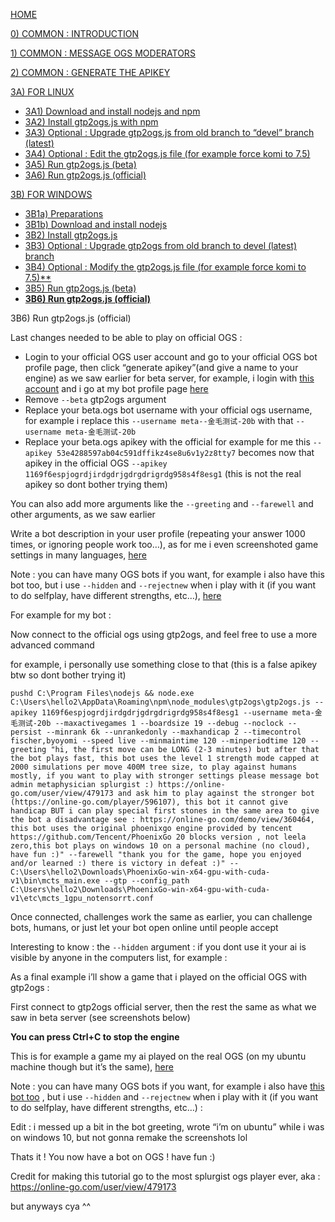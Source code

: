 [HOME](https://github.com/wonderingabout/gtp2ogs-tutorial)

[0) COMMON : INTRODUCTION](/docs/0-common-introduction.md)

[1) COMMON : MESSAGE OGS MODERATORS](/docs/1-common-message-ogs-moderators.md)

[2) COMMON : GENERATE THE APIKEY](/docs/2-common-generate-the-apikey.md)

[3A) FOR LINUX](/docs/3A0-FOR-LINUX.md)
  - [3A1) Download and install nodejs and npm](/docs/3A1-linux-download-install-nodejs.md)
  - [3A2) Install gtp2ogs.js with npm](/docs/3A2-linux-install-gt2ogs-js-with-npm.md)
  - [3A3) Optional : Upgrade gtp2ogs.js from old branch to “devel” branch (latest)](/docs/3A3-linux-optional-upgrade-to-devel.md)
  - [3A4) Optional : Edit the gtp2ogs.js file (for example force komi to 7.5)](3A4-linux-optional-edit-gtp2ogs-js-file.md)
  - [3A5) Run gtp2ogs.js (beta)](/docs/3A5-linux-run-gtp2ogs-js-beta.md)
  - [3A6) Run gtp2ogs.js (official)](/docs/3A6-linux-run-gtp2ogs-js-beta.md)


[3B) FOR WINDOWS](/docs/3B0-FOR-WINDOWS.md)

  - [3B1a) Preparations](/docs/3B1a-windows-preparations.md)
  - [3B1b) Download and install nodejs](/docs/3B1b-windows-download-install-nodejs.md)
  - [3B2) Install gtp2ogs.js](/docs/3B2-windows-install-gt2ogs-js-with-npm.md)
  - [3B3) Optional : Upgrade gtp2ogs from old branch to devel (latest) branch](/docs/3B3-windows-optional-upgrade-to-devel.md)
  - [3B4) Optional : Modify the gtp2ogs.js file (for example force komi to 7.5)**](/docs/3B4-windows-optional-edit-gtp2ogs-js-file.md)
  - [3B5) Run gtp2ogs.js (beta)](/docs/3B5-windows-run-gtp2ogs-js-beta.md)
  - [**3B6) Run gtp2ogs.js (official)**](/docs/3B6-windows-run-gtp2ogs-js-beta.md)

3B6) Run gtp2ogs.js (official)

Last changes needed to be able to play on official OGS : 
- Login to your official OGS user account and go to your official OGS bot profile page, then click “generate apikey”(and give a name to your engine) as we saw earlier for beta server, for example, i login with [this account](https://online-go.com/user/view/479173) and i go at my bot profile page [here](https://online-go.com/player/592558/)
- Remove  `--beta` gtp2ogs argument
- Replace your beta.ogs bot username with your official ogs username, for example i replace this `--username meta--金毛测试-20b` with that `--username meta-金毛测试-20b`
- Replace your beta.ogs apikey with the official  for example for me this `--apikey 53e4288597ab04c591dffikz4se8u6v1y2z8tty7` becomes now that apikey in the official OGS `--apikey 1169f6espjogrdjirdgdrjgdrgdrigrdg958s4f8esg1` (this is not the real apikey so dont bother trying them)

You can also add more arguments like the `--greeting` and `--farewell` and other arguments, as we saw earlier

Write a bot description in your user profile (repeating your answer 1000 times, or ignoring people work too…), as for me i even screenshoted game settings in many languages, [here](https://online-go.com/player/592558/)

Note : you can have many OGS bots if you want, for example i also have this bot too, but i use `--hidden` and `--rejectnew` when i play with it (if you want to do selfplay, have different strengths, etc…), [here](https://online-go.com/player/596107/)

For example for my bot : 

Now connect to the official ogs using gtp2ogs, and feel free to use a more advanced command

for example, i personally use something close to that (this is a false apikey btw so dont bother trying it)

```
pushd C:\Program Files\nodejs && node.exe C:\Users\hello2\AppData\Roaming\npm\node_modules\gtp2ogs\gtp2ogs.js --apikey 1169f6espjogrdjirdgdrjgdrgdrigrdg958s4f8esg1 --username meta-金毛测试-20b --maxactivegames 1 --boardsize 19 --debug --noclock --persist --minrank 6k --unrankedonly --maxhandicap 2 --timecontrol fischer,byoyomi --speed live --minmaintime 120 --minperiodtime 120 --greeting "hi, the first move can be LONG (2-3 minutes) but after that the bot plays fast, this bot uses the level 1 strength mode capped at 2000 simulations per move 400M tree size, to play against humans mostly, if you want to play with stronger settings please message bot admin metaphysician splurgist :) https://online-go.com/user/view/479173 and ask him to play against the stronger bot (https://online-go.com/player/596107), this bot it cannot give handicap BUT i can play special first stones in the same area to give the bot a disadvantage see : https://online-go.com/demo/view/360464, this bot uses the original phoenixgo engine provided by tencent https://github.com/Tencent/PhoenixGo 20 blocks version , not leela zero,this bot plays on windows 10 on a personal machine (no cloud), have fun :)" --farewell "thank you for the game, hope you enjoyed and/or learned :) there is victory in defeat :)" -- C:\Users\hello2\Downloads\PhoenixGo-win-x64-gpu-with-cuda-v1\bin\mcts_main.exe --gtp --config_path C:\Users\hello2\Downloads\PhoenixGo-win-x64-gpu-with-cuda-v1\etc\mcts_1gpu_notensorrt.conf
``` 

Once connected, challenges work the same as earlier, you can challenge bots, humans, or just let your bot open online until people accept

Interesting to know : 
the `--hidden` argument : if you dont use it your ai is visible by anyone in the computers list, for example :

As a final example i’ll show a game that i played on the official OGS with gtp2ogs :

First connect to gtp2ogs official server, then the rest the same as what we saw in beta server
(see screenshots below)

**You can press Ctrl+C to stop the engine**

This is for example a game my ai played on the real OGS (on my ubuntu machine though but it’s the same), [here](https://online-go.com/game/15744012)

Note : you can have many OGS bots if you want, for example i also have [this bot too](https://online-go.com/player/596107/) , but i use `--hidden` and `--rejectnew` when i play with it (if you want to do selfplay, have different strengths, etc…) : 

Edit : i messed up a bit in the bot greeting, wrote “i’m on ubuntu” while i was on windows 10, but not gonna remake the screenshots lol

Thats it !
You now have a bot on OGS !
have fun :)

Credit for making this tutorial go to the most splurgist ogs player ever, aka :
https://online-go.com/user/view/479173 

but anyways cya ^^
